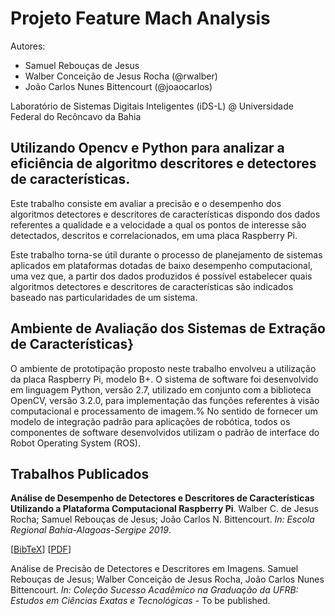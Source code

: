 # Projeto Feature Mach Analysis

Autores:

- Samuel Rebouças de Jesus 
- Walber Conceição de Jesus Rocha (@rwalber)
- João Carlos Nunes Bittencourt (@joaocarlos)

Laboratório de Sistemas Digitais Inteligentes (iDS-L) @ Universidade Federal do Recôncavo da Bahia

## Utilizando Opencv e Python para analizar a eficiência de algoritmo descritores e detectores de características.

Este trabalho consiste em avaliar a precisão e o desempenho dos algoritmos detectores e descritores de características dispondo dos dados referentes a qualidade e a velocidade a qual os pontos de interesse são detectados, descritos e correlacionados, em uma placa Raspberry Pi. 

Este trabalho torna-se útil durante o processo de planejamento de sistemas aplicados em plataformas dotadas de baixo desempenho computacional, uma vez que, a partir dos dados produzidos é possível estabelecer quais algoritmos detectores e descritores de características são indicados baseado nas particularidades de um sistema.

## Ambiente de Avaliação dos Sistemas de Extração de Características}

O ambiente de prototipação proposto neste trabalho envolveu a utilização da placa Raspberry Pi, modelo B+. O sistema de software foi desenvolvido em linguagem Python, versão 2.7, utilizado em conjunto com a biblioteca OpenCV, versão 3.2.0, para implementação das funções referentes à visão computacional e processamento de imagem.% No sentido de fornecer um modelo de integração padrão para aplicações de robótica, todos os componentes de software desenvolvidos utilizam o padrão de interface do Robot Operating System (ROS).

## Trabalhos Publicados

**Análise de Desempenho de Detectores e Descritores de Características Utilizando a Plataforma Computacional Raspberry Pi**. Walber C. de Jesus Rocha; Samuel Rebouças de Jesus; João Carlos N. Bittencourt. *In: Escola Regional Bahia-Alagoas-Sergipe 2019*. 

[[BibTeX](https://scholar.googleusercontent.com/scholar.bib?q=info:v5U7de2VEwQJ:scholar.google.com/&output=citation&scisdr=CgUwocpBEKvDsoUVudA:AAGBfm0AAAAAXkgQodD5EYx5xaTJ0jw5JITFIn5weeXu&scisig=AAGBfm0AAAAAXkgQoX5zyL7cExI0x-TqJWZDyMkr6019&scisf=4&ct=citation&cd=-1&hl=pt-BR)] [[PDF](https://sol.sbc.org.br/index.php/erbase/article/view/8998/8899)] 

Análise de Precisão de Detectores e Descritores em Imagens. Samuel Rebouças de Jesus; Walber Conceição de Jesus Rocha, João Carlos Nunes Bittencourt. *In: Coleção Sucesso Acadêmico na Graduação da UFRB: Estudos em Ciências Exatas e Tecnológicas* - To be published.
